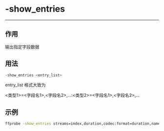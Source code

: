 # -show_entries

---

## 作用

输出指定字段数据

## 用法

```bash
-show_entries <entry_list>
```

entry_list 格式大致为

<类型1>=<字段名1>,<字段名2>,...:<类型2>=<字段名1>,<字段名2>,...

## 示例

```bash
ffprobe -show_entries streams=index,duration,codec:format=duration,name
```
